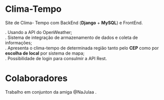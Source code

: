 # Clima-Tempo
 Site de Clima- Tempo com BackEnd (**Django** + **MySQL**) e FrontEnd.
 
 
 . Usando a API do OpenWeather;<br>
 . Sistema de integração de armazenamento de dados e coleta de informações;<br>
 . Apresenta o clima-tempo de determinada região tanto pelo __CEP__ como por __escolha de local__ por sistema de mapa;<br>
 . Possibilidade de login para consulmir a API Rest.<br>
 
# Colaboradores
 Trabalho em conjunton da amiga @NaJulaa .
